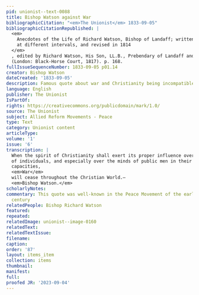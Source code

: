 ```yaml
---
pid: unionist--text-0088
title: Bishop Watson against War
bibliographicCitation: "<em>The Unionist</em> 1833-09-05"
bibliographicCitationRepublished: |
  <em>
    Anecdotes of the Life of Richard Watson, Bishop of Landaff; written by himself
    at different intervals, and revised in 1814
  </em>
  , edited by Richard Watson, His Son, LL.B., Prebendary of Landaff and Wells.
  (London: Black-Horse Court, 1817). p. 168.
fullIssueSequenceNumber: 1833-09-05 p01.14
creator: Bishop Watson
dateCreated: '1833-09-05'
description: Famous quote about war and Christianity being incompatible
language: English
publisher: The Unionist
IsPartOf: 
rights: https://creativecommons.org/publicdomain/mark/1.0/
source: The Unionist
subject: Allied Reform Movements - Peace
type: Text
category: Unionist content
articleType: 
volume: '1'
issue: '6'
transcription: |
  When the spirit of Christianity shall exert its proper influence over the minds
  of individuals, and especially over the minds of public men in their public
  capacities,
  <em>War</em>
  will cease throughout the Christian World.—
  <em>Bishop Watson.</em>
scholarlyNotes: 
commentary: This quote was well-known in the Peace Movement of the early nineteenth
  century
relatedPeople: Bishop Richard Watson
featured: 
repeated: 
relatedImage: unionist--image-0160
relatedText: 
relatedTextIssue: 
filename: 
caption: 
order: '87'
layout: items_item
collection: items
thumbnail: 
manifest: 
full: 
proofed JR: '2023-09-04'
---
```

